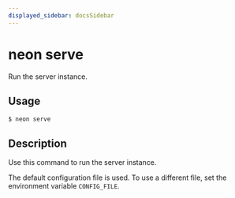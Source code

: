 ```yaml
---
displayed_sidebar: docsSidebar
---
```


# neon serve

Run the server instance.

## Usage

```shell
$ neon serve
```

## Description

Use this command to run the server instance.

The default configuration file is used. To use a different file, set the environment variable `CONFIG_FILE`.
